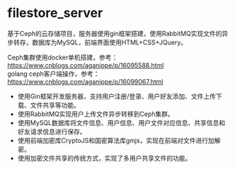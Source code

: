 # filestore_server
基于Ceph的云存储项目，服务器使用gin框架搭建，使用RabbitMQ实现文件的异步转存，数据库为MySQL，前端界面使用HTML+CSS+JQuery。

Ceph集群使用docker单机搭建，参考：https://www.cnblogs.com/aganippe/p/16095588.html  
golang ceph客户端操作，参考：https://www.cnblogs.com/aganippe/p/16099067.html

* 使用Gin框架开发服务器，支持用户注册/登录、用户好友添加、文件上传下载、文件共享等功能。 
* 使用RabbitMQ实现用户上传文件异步转移到Ceph集群。 
* 使用MySQL数据库将文件信息、用户信息、用户文件对应信息、共享信息和好友请求信息进行保存。 
* 使用前端加密库CryptoJS和国密算法库gmjs，实现在前端对文件进行加解密。 
* 使用加密文件共享的传统方式，实现了多用户共享文件的功能。 
